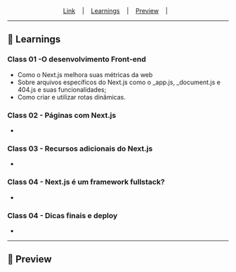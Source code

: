
<p align="center">
  <a href="https://">Link</a> &nbsp;&nbsp;&nbsp;|&nbsp;&nbsp;&nbsp;
  <a href="#-Learnings">Learnings</a> &nbsp;&nbsp;&nbsp;|&nbsp;&nbsp;&nbsp;
  <a href="#-Preview">Preview</a> &nbsp;&nbsp;&nbsp;|&nbsp;&nbsp;&nbsp;
</p>

---

## 🚀 Learnings

### Class 01 -O desenvolvimento Front-end
<ul>
  <li>Como o Next.js melhora suas métricas da web</li>
  <li>Sobre arquivos específicos do Next.js como o _app.js, _document.js e 404.js e suas funcionalidades;</li>
  <li>Como criar e utilizar rotas dinâmicas.</li>
</ul>

### Class 02 - Páginas com Next.js
<ul>
  <li></li>
</ul>

### Class 03 - Recursos adicionais do Next.js
<ul>
  <li></li>
</ul>

### Class 04 - Next.js é um framework fullstack?
<ul>
  <li></li>
</ul>

### Class 04 - Dicas finais e deploy
<ul>
  <li></li>
</ul>

---

## 🎉 Preview